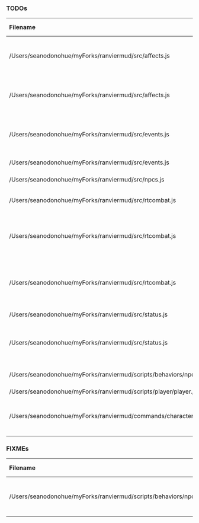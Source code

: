 ### TODOs
| Filename | line # | TODO
|:------|:------:|:------
| /Users/seanodonohue/myForks/ranviermud/src/affects.js | 7 | Make into "generic attribute lowering effect"
| /Users/seanodonohue/myForks/ranviermud/src/affects.js | 30 | Make into "generic attribute boosting effect"
| /Users/seanodonohue/myForks/ranviermud/src/events.js | 225 | Implement a BASH like \command to force a command
| /Users/seanodonohue/myForks/ranviermud/src/events.js | 245 | Make more DRY.
| /Users/seanodonohue/myForks/ranviermud/src/npcs.js | 241 | dry-ify the following
| /Users/seanodonohue/myForks/ranviermud/src/rtcombat.js | 2 | Add strings for sanity damage
| /Users/seanodonohue/myForks/ranviermud/src/rtcombat.js | 3 | Implement use of attributes besides damage in combat.
| /Users/seanodonohue/myForks/ranviermud/src/rtcombat.js | 4 | Impelment use of combat stance, etc. for strategery.
| /Users/seanodonohue/myForks/ranviermud/src/status.js | 2 | Dry this up more.
| /Users/seanodonohue/myForks/ranviermud/src/status.js | 11 | extract some of these into helper functions?
| /Users/seanodonohue/myForks/ranviermud/scripts/behaviors/npcs/randommove.js | 42 | Candidates for utilification.
| /Users/seanodonohue/myForks/ranviermud/scripts/player/player.js | 64 | Fix?
| /Users/seanodonohue/myForks/ranviermud/commands/character.js | 154 | Extract to a util file if they'll be useful elsewhere.

### FIXMEs
| Filename | line # | FIXME
|:------|:------:|:------
| /Users/seanodonohue/myForks/ranviermud/scripts/behaviors/npcs/randommove.js | 7 | Occasionally causes crash because of undefined.